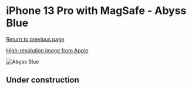 # iPhone 13 Pro with MagSafe - Abyss Blue

[Return to previous page](/iphone_13)

[High-resolution image from Apple](https://store.storeimages.cdn-apple.com/8756/as-images.apple.com/is/MM2J3?wid=4500&hei=4500&fmt=png)

<div style="width: 500px"><img src="/almost_uncompressed/MM2J3.webp" alt="Abyss Blue"></div>

## Under construction
